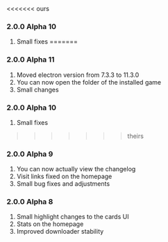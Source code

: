 <<<<<<< ours
### 2.0.0 Alpha 10
1. Small fixes
=======
### 2.0.0 Alpha 11
1. Moved electron version from 7.3.3 to 11.3.0
2. You can now open the folder of the installed game
3. Small changes
### 2.0.0 Alpha 10
1. Small fixes

>>>>>>> theirs
### 2.0.0 Alpha 9
1. You can now actually view the changelog
2. Visit links fixed on the homepage
3. Small bug fixes and adjustments

### 2.0.0 Alpha 8

1. Small highlight changes to the cards UI
2. Stats on the homepage
3. Improved downloader stability 